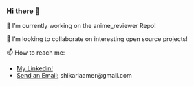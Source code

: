 ### Hi there 👋

🔭 I’m currently working on the anime_reviewer Repo!

👯 I’m looking to collaborate on interesting open source projects!

📫 How to reach me:
<ul>
  <li> <a href="https://www.linkedin.com/in/aamer-shikari/"> My Linkedin! </a> </li>
  <li> <a href = "mailto: shikariaamer@gmail.com">Send an Email:</a> shikariaamer@gmail.com </li>
</ul>
<!--
**AamerShikari/AamerShikari** is a ✨ _special_ ✨ repository because its `README.md` (this file) appears on your GitHub profile.

Here are some ideas to get you started:

- 🔭 I’m currently working on ...
- 🌱 I’m currently learning ...
- 👯 I’m looking to collaborate on ...
- 🤔 I’m looking for help with ...
- 💬 Ask me about ...
- 📫 How to reach me: ...
- 😄 Pronouns: ...
- ⚡ Fun fact: ...
-->
